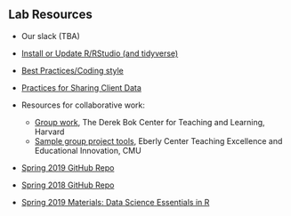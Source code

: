 ## Lab Resources

* Our slack (TBA)
* [Install or Update R/RStudio (and tidyverse)](https://uvastatlab.github.io/phdplus/installR.html)
* [Best Practices/Coding style](https://github.com/datafordemocracy/PublicInterestData2019/blob/master/code/examples/bestpractices.R)
* [Practices for Sharing Client Data](https://github.com/datafordemocracy/public-interest-data-2020/blob/master/resources/data_agreement.md)
* Resources for collaborative work:

  * [Group work](https://bokcenter.harvard.edu/group-work), The Derek Bok Center for Teaching and Learning, Harvard
  * [Sample group project tools](https://www.cmu.edu/teaching/designteach/teach/instructionalstrategies/groupprojects/tools/index.html), Eberly Center Teaching Excellence and Educational Innovation, CMU 

* [Spring 2019 GitHub Repo](https://github.com/datafordemocracy/PublicInterestData2019)
* [Spring 2018 GitHub Repo](https://github.com/datafordemocracy/PublicInterestData2018)
* [Spring 2019 Materials: Data Science Essentials in R](https://uvastatlab.github.io/phdplus/)
